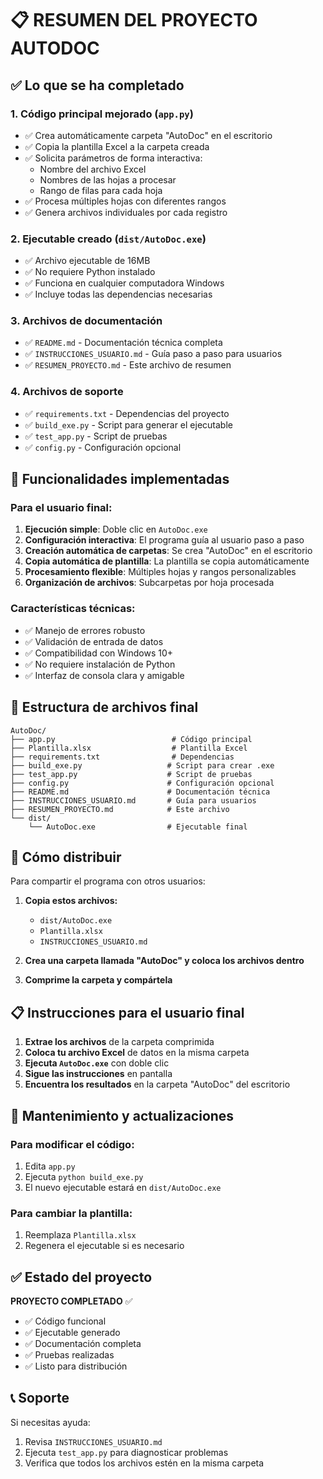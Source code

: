 # 📋 RESUMEN DEL PROYECTO AUTODOC

## ✅ Lo que se ha completado

### 1. **Código principal mejorado** (`app.py`)
- ✅ Crea automáticamente carpeta "AutoDoc" en el escritorio
- ✅ Copia la plantilla Excel a la carpeta creada
- ✅ Solicita parámetros de forma interactiva:
  - Nombre del archivo Excel
  - Nombres de las hojas a procesar
  - Rango de filas para cada hoja
- ✅ Procesa múltiples hojas con diferentes rangos
- ✅ Genera archivos individuales por cada registro

### 2. **Ejecutable creado** (`dist/AutoDoc.exe`)
- ✅ Archivo ejecutable de 16MB
- ✅ No requiere Python instalado
- ✅ Funciona en cualquier computadora Windows
- ✅ Incluye todas las dependencias necesarias

### 3. **Archivos de documentación**
- ✅ `README.md` - Documentación técnica completa
- ✅ `INSTRUCCIONES_USUARIO.md` - Guía paso a paso para usuarios
- ✅ `RESUMEN_PROYECTO.md` - Este archivo de resumen

### 4. **Archivos de soporte**
- ✅ `requirements.txt` - Dependencias del proyecto
- ✅ `build_exe.py` - Script para generar el ejecutable
- ✅ `test_app.py` - Script de pruebas
- ✅ `config.py` - Configuración opcional

## 🎯 Funcionalidades implementadas

### Para el usuario final:
1. **Ejecución simple**: Doble clic en `AutoDoc.exe`
2. **Configuración interactiva**: El programa guía al usuario paso a paso
3. **Creación automática de carpetas**: Se crea "AutoDoc" en el escritorio
4. **Copia automática de plantilla**: La plantilla se copia automáticamente
5. **Procesamiento flexible**: Múltiples hojas y rangos personalizables
6. **Organización de archivos**: Subcarpetas por hoja procesada

### Características técnicas:
- ✅ Manejo de errores robusto
- ✅ Validación de entrada de datos
- ✅ Compatibilidad con Windows 10+
- ✅ No requiere instalación de Python
- ✅ Interfaz de consola clara y amigable

## 📁 Estructura de archivos final

```
AutoDoc/
├── app.py                          # Código principal
├── Plantilla.xlsx                  # Plantilla Excel
├── requirements.txt                # Dependencias
├── build_exe.py                   # Script para crear .exe
├── test_app.py                    # Script de pruebas
├── config.py                      # Configuración opcional
├── README.md                      # Documentación técnica
├── INSTRUCCIONES_USUARIO.md       # Guía para usuarios
├── RESUMEN_PROYECTO.md            # Este archivo
└── dist/
    └── AutoDoc.exe                # Ejecutable final
```

## 🚀 Cómo distribuir

Para compartir el programa con otros usuarios:

1. **Copia estos archivos:**
   - `dist/AutoDoc.exe`
   - `Plantilla.xlsx`
   - `INSTRUCCIONES_USUARIO.md`

2. **Crea una carpeta llamada "AutoDoc" y coloca los archivos dentro**

3. **Comprime la carpeta y compártela**

## 📋 Instrucciones para el usuario final

1. **Extrae los archivos** de la carpeta comprimida
2. **Coloca tu archivo Excel** de datos en la misma carpeta
3. **Ejecuta `AutoDoc.exe`** con doble clic
4. **Sigue las instrucciones** en pantalla
5. **Encuentra los resultados** en la carpeta "AutoDoc" del escritorio

## 🔧 Mantenimiento y actualizaciones

### Para modificar el código:
1. Edita `app.py`
2. Ejecuta `python build_exe.py`
3. El nuevo ejecutable estará en `dist/AutoDoc.exe`

### Para cambiar la plantilla:
1. Reemplaza `Plantilla.xlsx`
2. Regenera el ejecutable si es necesario

## ✅ Estado del proyecto

**PROYECTO COMPLETADO** ✅

- ✅ Código funcional
- ✅ Ejecutable generado
- ✅ Documentación completa
- ✅ Pruebas realizadas
- ✅ Listo para distribución

## 📞 Soporte

Si necesitas ayuda:
1. Revisa `INSTRUCCIONES_USUARIO.md`
2. Ejecuta `test_app.py` para diagnosticar problemas
3. Verifica que todos los archivos estén en la misma carpeta 